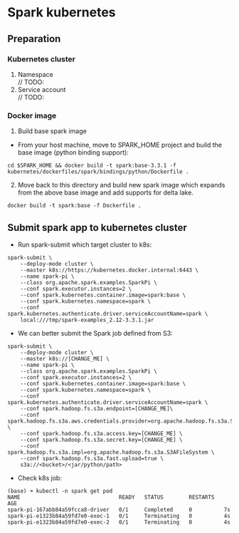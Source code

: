 # Spark kubernetes
## Preparation
### Kubernetes cluster
1. Namespace  
// TODO: 
2. Service account  
// TODO: 
### Docker image
1. Build base spark image
- From your host machine, move to SPARK_HOME project and build the base image (python binding support):
```shell
cd $SPARK_HOME && docker build -t spark:base-3.3.1 -f kubernetes/dockerfiles/spark/bindings/python/Dockerfile .
```
2. Move back to this directory and build new spark image which expands from the above base image and add supports for delta lake.
```shell
docker build -t spark:base -f Dockerfile .
```

## Submit spark app to kubernetes cluster
- Run spark-submit which target cluster to k8s:
```shell
spark-submit \
    --deploy-mode cluster \
    --master k8s://https://kubernetes.docker.internal:6443 \
    --name spark-pi \
    --class org.apache.spark.examples.SparkPi \
    --conf spark.executor.instances=2 \
    --conf spark.kubernetes.container.image=spark:base \
    --conf spark.kubernetes.namespace=spark \
    --conf spark.kubernetes.authenticate.driver.serviceAccountName=spark \
    local:///tmp/spark-examples_2.12-3.3.1.jar
```

- We can better submit the Spark job defined from S3:
```shell
spark-submit \
    --deploy-mode cluster \
    --master k8s://[CHANGE_ME] \
    --name spark-pi \
    --class org.apache.spark.examples.SparkPi \
    --conf spark.executor.instances=2 \
    --conf spark.kubernetes.container.image=spark:base \
    --conf spark.kubernetes.namespace=spark \
    --conf spark.kubernetes.authenticate.driver.serviceAccountName=spark \
    --conf spark.hadoop.fs.s3a.endpoint=[CHANGE_ME]\
    --conf spark.hadoop.fs.s3a.aws.credentials.provider=org.apache.hadoop.fs.s3a.SimpleAWSCredentialsProvider \
    --conf spark.hadoop.fs.s3a.access.key=[CHANGE_ME] \
    --conf spark.hadoop.fs.s3a.secret.key=[CHANGE_ME] \
    --conf spark.hadoop.fs.s3a.impl=org.apache.hadoop.fs.s3a.S3AFileSystem \
    --conf spark.hadoop.fs.s3a.fast.upload=true \
    s3a://<bucket>/<jar/python/path>
```


- Check k8s job:
```shell
(base) ➜ kubectl -n spark get pod
NAME                               READY   STATUS        RESTARTS   AGE
spark-pi-167abb84a59fcca8-driver   0/1     Completed     0          7s
spark-pi-e1323b84a59fd7e0-exec-1   0/1     Terminating   0          4s
spark-pi-e1323b84a59fd7e0-exec-2   0/1     Terminating   0          4s
```

